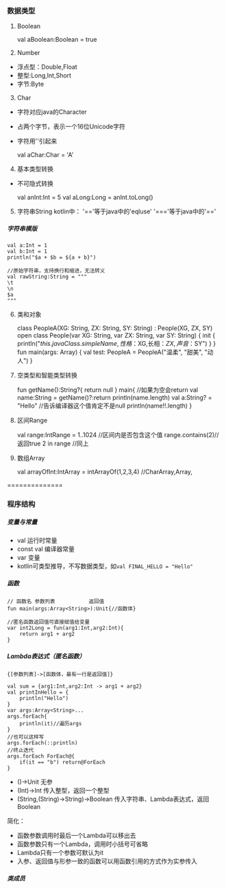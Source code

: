 ### 数据类型
1. Boolean
	
	val aBoolean:Boolean = true

2. Number
- 浮点型：Double,Float
- 整型:Long,Int,Short
- 字节:Byte

3. Char
- 字符对应java的Character
- 占两个字节，表示一个16位Unicode字符
- 字符用''引起来

	val aChar:Char = 'A'

4. 基本类型转换
- 不可隐式转换
	
	val anInt:Int = 5
	val aLong:Long = anInt.toLong()

5. 字符串String
kotlin中：
'=='等于java中的'eqluse'
'==='等于java中的'=='

##### 字符串模版

	val a:Int = 1
	val b:Int = 1
	println("$a + $b = ${a + b}")

	//原始字符串，支持换行和缩进，无法转义
	val rawString:String = """
	\t
	\n
	$a
	"""

6. 类和对象

	class PeopleA(XG: String, ZX: String, SY: String) : People(XG, ZX, SY)
	open class People(var XG: String, var ZX: String, var SY: String) {
	    init {
	        println("${this.javaClass.simpleName},性格：$XG,长相：$ZX,声音：$SY")
	    }
	}
	fun main(args: Array<String>) {
	    val test: PeopleA = PeopleA("温柔", "甜美", "动人")
	}

7. 空类型和智能类型转换

	fun getName():String?{
		return null
	}
	main{
		//如果为空会return
		val name:String = getName()?:return
		println(name.length)
		val a:String? = "Hello"
		//告诉编译器这个值肯定不是null
		println(name!!.length)
	}

8. 区间Range

	val range:IntRange = 1..1024
	//区间内是否包含这个值
	range.contains(2)//返回true
	2 in range //同上

9. 数组Array

	val arrayOfInt:IntArray = intArrayOf(1,2,3,4)
	//CharArray,Array<String>, 


==============

### 程序结构

##### 变量与常量
- val 运行时常量
- const val 编译器常量
- var 变量
- kotlin可类型推导，不写数据类型，如`val FINAL_HELLO = "Hello"`

##### 函数

	// 函数名 参数列表           返回值
	fun main(args:Array<String>):Unit{//函数体}

	//匿名函数返回值可直接赋值给变量
	var int2Long = fun(arg1:Int,arg2:Int){
		return arg1 + arg2
	}

##### Lambda表达式（匿名函数）
`{[参数列表]->[函数体，最有一行是返回值]}`

	val sum = {arg1:Int,arg2:Int -> arg1 + arg2}
	val printInHello = {
		println("Hello")
	}
	var args:Array<String>...
	args.forEach{
		println(it)//遍历args
	}
	//也可以这样写
	args.forEach(::println)
	//终止迭代
	args.forEach ForEach@{
		if(it == "b") return@ForEach
	}

- ()->Unit 无参
- (Int)->Int 传入整型，返回一个整型
- (String,(String)->String)->Boolean 传入字符串、Lambda表达式，返回Boolean

简化：
- 函数参数调用时最后一个Lambda可以移出去
- 函数参数只有一个Lambda，调用时小括号可省略
- Lambda只有一个参数可默认为it
- 入参、返回值与形参一致的函数可以用函数引用的方式作为实参传入

##### 类成员  